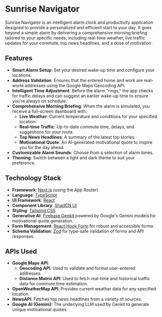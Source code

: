# Sunrise Navigator

Sunrise Navigator is an intelligent alarm clock and productivity application designed to provide a personalized and efficient start to your day. It goes beyond a simple alarm by delivering a comprehensive morning briefing tailored to your specific needs, including real-time weather, live traffic updates for your commute, top news headlines, and a dose of motivation.

## Features

- **Smart Alarm Setup**: Set your desired wake-up time and configure your locations.
- **Address Validation**: Ensures that the entered home and  work are real-world addresses using the Google Maps Geocoding API.
- **Intelligent Time Adjustment**: Before the alarm "rings," the app checks for traffic delays and can suggest an earlier wake-up time to ensure you're always on schedule.
- **Comprehensive Morning Briefing**: When the alarm is simulated, you receive a full-screen dashboard with:
    - **Live Weather**: Current temperature and conditions for your specified location.
    - **Real-time Traffic**: Up-to-date commute time, delays, and suggestions for your route.
    - **Top News Headlines**: A summary of the latest top stories.
    - **Motivational Quote**: An AI-generated motivational quote to inspire you for the day ahead.
- **Customizable Alarm Sounds**: Choose from a selection of alarm tones.
- **Theming**: Switch between a light and dark theme to suit your preference.

## Technology Stack

- **Framework**: [Next.js](https://nextjs.org/) (using the App Router)
- **Language**: [TypeScript](https://www.typescriptlang.org/)
- **UI Framework**: [React](https://reactjs.org/)
- **Component Library**: [ShadCN UI](https://ui.shadcn.com/)
- **Styling**: [Tailwind CSS](https://tailwindcss.com/)
- **Generative AI**: [Firebase Genkit](https://firebase.google.com/docs/genkit) powered by Google's Gemini models for motivational quote generation.
- **Form Management**: [React Hook Form](https://react-hook-form.com/) for robust and accessible forms.
- **Schema Validation**: [Zod](https://zod.dev/) for type-safe validation of forms and API responses.

## APIs Used

- **Google Maps API**:
    - **Geocoding API**: Used to validate and format user-entered addresses.
    - **Distance Matrix API**: Used to fetch real-time and historical traffic data for commute time estimation.
- **OpenWeatherMap API**: Provides current weather data for any specified location.
- **NewsAPI**: Fetches top news headlines from a variety of sources.
- **Google AI (Gemini)**: The underlying LLM used by Genkit to generate unique motivational quotes.

